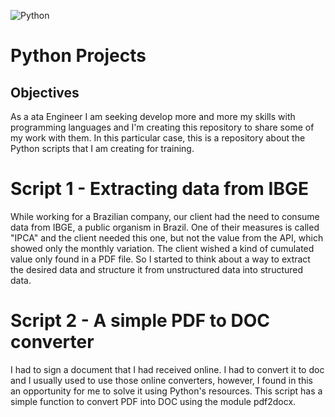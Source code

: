 ![Python](https://img.shields.io/badge/Python-3776AB?style=for-the-badge&logo=python&logoColor=white)

# Python Projects

## Objectives

As a ata Engineer I am seeking develop more and more my skills with programming languages and I'm creating this repository to share some of my work with them. In this particular case, this is a repository about the Python scripts that I am creating for training.

# Script 1 - Extracting data from IBGE

While working for a Brazilian company, our client had the need to consume data from IBGE, a public organism in Brazil. One of their measures is called "IPCA" and the client needed this one, but not the value from the API, which showed only the monthly variation. The client wished a kind of cumulated value only found in a PDF file. So I started to think about a way to extract the desired data and structure it from unstructured data into structured data.

# Script 2 - A simple PDF to DOC converter

I had to sign a document that I had received online. I had to convert it to doc and I usually used to use those online converters, however, I found in this an opportunity for me to solve it using Python's resources. This script has a simple function to convert PDF into DOC using the module pdf2docx.
